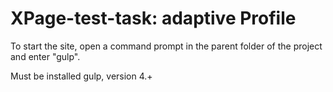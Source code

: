 # XPage-test-task: adaptive Profile

To start the site, open a command prompt in the parent folder of the project and enter "gulp".

Must be installed gulp, version 4.+
